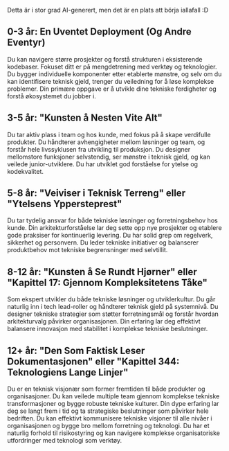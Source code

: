 Detta är i stor grad AI-generert, men det är en plats att börja iallafall :D 

## 0-3 år: En Uventet Deployment (Og Andre Eventyr)
Du kan navigere større prosjekter og forstå strukturen i eksisterende kodebaser. Fokuset ditt er på mengdetrening med verktøy og teknologier. Du bygger individuelle komponenter etter etablerte mønstre, og selv om du kan identifisere teknisk gjeld, trenger du veiledning for å løse komplekse problemer. Din primære oppgave er å utvikle dine tekniske ferdigheter og forstå økosystemet du jobber i.

## 3-5 år: "Kunsten å Nesten Vite Alt"
Du tar aktiv plass i team og hos kunde, med fokus på å skape verdifulle produkter. Du håndterer avhengigheter mellom løsninger og team, og forstår hele livssyklusen fra utvikling til produksjon. Du designer mellomstore funksjoner selvstendig, ser mønstre i teknisk gjeld, og kan veilede junior-utviklere. Du har utviklet god forståelse for ytelse og kodekvalitet.

## 5-8 år: "Veiviser i Teknisk Terreng" eller "Ytelsens Yppersteprest"
Du tar tydelig ansvar for både tekniske løsninger og forretningsbehov hos kunde. Din arkitekturforståelse lar deg sette opp nye prosjekter og etablere gode praksiser for kontinuerlig levering. Du har solid grep om regelverk, sikkerhet og personvern. Du leder tekniske initiativer og balanserer produktbehov mot tekniske begrensninger med selvtillit.

## 8-12 år: "Kunsten å Se Rundt Hjørner" eller "Kapittel 17: Gjennom Kompleksitetens Tåke"
Som ekspert utvikler du både tekniske løsninger og utviklerkultur. Du går naturlig inn i tech lead-roller og håndterer teknisk gjeld på systemnivå. Du designer tekniske strategier som støtter forretningsmål og forstår hvordan arkitekturvalg påvirker organisasjonen. Din erfaring lar deg effektivt balansere innovasjon med stabilitet i komplekse tekniske beslutninger.

## 12+ år: "Den Som Faktisk Leser Dokumentasjonen" eller "Kapittel 344: Teknologiens Lange Linjer"
Du er en teknisk visjonær som former fremtiden til både produkter og organisasjoner. Du kan veilede multiple team gjennom komplekse tekniske transformasjoner og bygge robuste tekniske kulturer. Din dype erfaring lar deg se langt frem i tid og ta strategiske beslutninger som påvirker hele bedriften. Du kan effektivt kommunisere tekniske visjoner til alle nivåer i organisasjonen og bygge bro mellom forretning og teknologi. Du har et naturlig forhold til risikostyring og kan navigere komplekse organisatoriske utfordringer med teknologi som verktøy.
